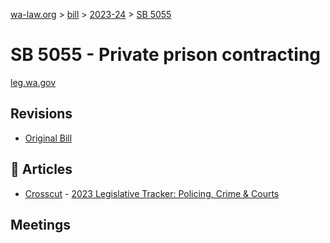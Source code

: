 [wa-law.org](/) > [bill](/bill/) > [2023-24](/bill/2023-24/) > [SB 5055](/bill/2023-24/sb/5055/)

# SB 5055 - Private prison contracting
[leg.wa.gov](https://app.leg.wa.gov/billsummary?BillNumber=5055&Year=2023&Initiative=false)

## Revisions
* [Original Bill](1/)

## 📰 Articles
* [Crosscut](/org/crosscut/) - [2023 Legislative Tracker: Policing, Crime & Courts](https://crosscut.com/voter-guide/2023-legislative-tracker/election/policing-crime-courts#:~:text=Senate%20Bill%205055)

## Meetings